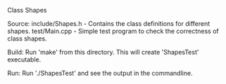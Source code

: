 Class Shapes 

Source: 
include/Shapes.h - Contains the class definitions for different shapes.
test/Main.cpp - Simple test program to check the correctness of class shapes.

Build:
Run 'make' from this directory. This will create 'ShapesTest' executable.

Run:
Run './ShapesTest' and see the output in the commandline.


